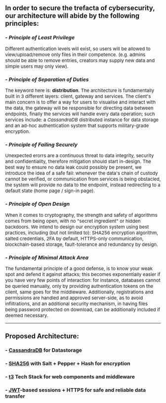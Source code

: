 ## In order to secure the trefacta of cybersecurity, our architecture will abide by the following principles:

### - *Principle of Least Privilege*
<p style="font-size: 15;">
Different authentication levels will exist, so users will be allowed to view/upload/remove only files in their competence. (e.g. admins should be able to remove entries, creators may supply new data and simple users may only view).
</p>

### - *Principle of Separation of Duties*
<p style="font-size: 15;">
The keyword here is: <b>distribution</b>. The architecture is fundamentally built in 3 different layers: client, gateway and services. The client's main concern is to offer a way for users to visualise and interact with the data, the gateway will be responsible for directing data between endpoints, finally the services will handle every data operation; such services include: a <i>CassandraDB</i> distributed instance for data storage and an ad-hoc authentication system that supports military-grade encryption.
</p>

### - *Principle of Failing Securely*
<p style="font-size: 15;">
Unexpected erorrs are a continuous threat to data integrity, security and confidentiality, therefore mitigation should start in-design. The best way to ensure no data leak could possibly be present, we introduce the idea of a safe fail: whenever the data's chain of custody cannot be verified, or communication from services is being obstacled, the system will provide no data to the endpoint, instead redirecting to a default state (home page / sign-in page).
</p>

### - *Principle of Open Design*
<p style="font-size: 15;">
When it comes to cryptography, the strength and safety of algorithms comes from being open, with no "secret ingredient" or hidden backdoors. We intend to design our encryption system using best practices, including (but not limited to): SHA256 encryption algorithm, salted credentials, 2FA by default, HTTPS-only communication, blockchain-based storage, fault-tolerance and redundancy by design.
</p>

### - *Principle of Minimal Attack Area*
<p style="font-size: 15;">
The fundamental principle of a good defense, is to know your weak spot and defend it against attacks; this becomes exponentially easier if you have very few points of interaction: for instance, databases cannot be queried manually, only by providing authentication tokens on the client, same goes for the middleware. Additionally, registrations and permissions are handled and approved server-side, as to avoid infiltrations, and an additional security mechanism, in having files being password protected on download, can be additionally included if deemed necessary.
</p>

---
## Proposed Architecture:
### - [CassandraDB](https://cassandra.apache.org/_/index.html) for Datastorage
### - [SHA256](https://en.wikipedia.org/wiki/SHA-2) with Salt + Pepper + Hash for encryption
### - [t3](https://github.com/t3-oss/create-t3-app) Tech Stack for web components and middleware
### - [JWT](https://jwt.io)-based sessions + HTTPS for safe and reliable data transfer
